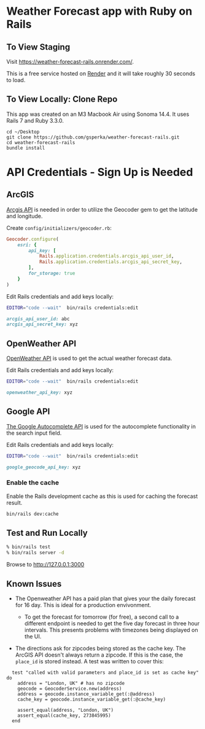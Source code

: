 # Weather Forecast app with Ruby on Rails 

## To View Staging

Visit https://weather-forecast-rails.onrender.com/.

This is a free service hosted on [Render](https://render.com/) and it will take roughly 30 seconds to load.

## To View Locally: Clone Repo

This app was created on an M3 Macbook Air using Sonoma 14.4. It uses Rails 7 and Ruby 3.3.0.

```
cd ~/Desktop 
git clone https://github.com/gsperka/weather-forecast-rails.git
cd weather-forecast-rails
bundle install
```

# API Credentials - Sign Up is Needed
## ArcGIS

[Arcgis API](https://developers.arcgis.com/sign-up/) is needed in order to utilize the Geocoder gem to get the latitude and longitude.

Create `config/initializers/geocoder.rb`:

```ruby
Geocoder.configure(
    esri: {
        api_key: [
            Rails.application.credentials.arcgis_api_user_id, 
            Rails.application.credentials.arcgis_api_secret_key,
        ], 
        for_storage: true
    }
)
```

Edit Rails credentials and add keys locally:

```sh
EDITOR="code --wait"  bin/rails credentials:edit
```

```ruby
arcgis_api_user_id: abc
arcgis_api_secret_key: xyz
```

## OpenWeather API

[OpenWeather API](https://openweathermap.org) is used to get the actual weather forecast data.

Edit Rails credentials and add keys locally:

```sh
EDITOR="code --wait"  bin/rails credentials:edit
```

```ruby
openweather_api_key: xyz
```

## Google API

[The Google Autocomplete API](https://developers.google.com/maps/documentation/places/web-service/autocomplete) is used for the autocomplete functionality in the search input field. 


Edit Rails credentials and add keys locally:

```sh
EDITOR="code --wait"  bin/rails credentials:edit
```

```ruby
google_geocode_api_key: xyz
```

### Enable the cache

Enable the Rails development cache as this is used for caching the forecast result.

```sh
bin/rails dev:cache
```

## Test and Run Locally

```sh
% bin/rails test
% bin/rails server -d
```

Browse to <http://127.0.0.1:3000>

## Known Issues

- The Openweather API has a paid plan that gives your the daily forecast for 16 day. This is ideal for a production envivonment. 
 
  - To get the forecast for tomorrow (for free), a second call to a different endpoint is needed to get the five day forecast in three hour intervals. This presents problems with timezones being displayed on the UI. 
   

- The directions ask for zipcodes being stored as the cache key. The ArcGIS API doesn't always return a zipcode. If this is the case, the `place_id` is stored instead. A test was written to cover this: 

```
  test "called with valid parameters and place_id is set as cache key" do
    address = "London, UK" # has no zipcode
    geocode = GeocoderService.new(address)
    address = geocode.instance_variable_get(:@address)
    cache_key = geocode.instance_variable_get(:@cache_key)
    
    assert_equal(address, "London, UK")
    assert_equal(cache_key, 273845995)
  end

```